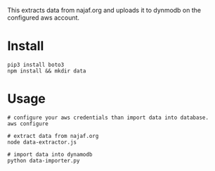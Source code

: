 This extracts data from najaf.org and uploads it to dynmodb on the configured aws account.

# Install

```
pip3 install boto3
npm install && mkdir data
```

# Usage
```
# configure your aws credentials than import data into database.
aws configure 

# extract data from najaf.org
node data-extractor.js

# import data into dynamodb
python data-importer.py
```
